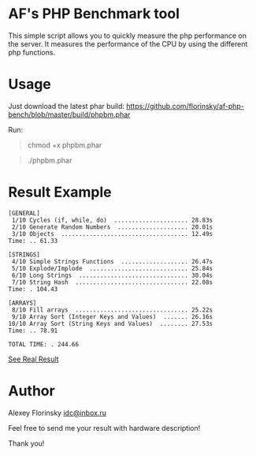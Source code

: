 # AF's PHP Benchmark tool
This simple script allows you to quickly measure the php performance on the server. It measures the performance of the CPU by using the different php functions.

# Usage
Just download the latest phar build: 
https://github.com/florinsky/af-php-bench/blob/master/build/phpbm.phar

Run:
>chmod +x phpbm.phar

>./phpbm.phar

# Result Example
````
[GENERAL]
 1/10 Cycles (if, while, do)  ..................... 28.83s
 2/10 Generate Random Numbers  .................... 20.01s
 3/10 Objects  .................................... 12.49s
Time: .. 61.33

[STRINGS]
 4/10 Simple Strings Functions  ................... 26.47s
 5/10 Explode/Implode  ............................ 25.84s
 6/10 Long Strings  ............................... 30.04s
 7/10 String Hash  ................................ 22.08s
Time: . 104.43

[ARRAYS]
 8/10 Fill arrays  ................................ 25.22s
 9/10 Array Sort (Integer Keys and Values)  ....... 26.16s
10/10 Array Sort (String Keys and Values)  ........ 27.53s
Time: .. 78.91

TOTAL TIME: . 244.66
````

[See Real Result](RESULTS.md)

# Author
Alexey Florinsky
idc@inbox.ru

Feel free to send me your result with hardware description!

Thank you!





